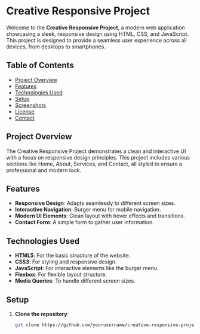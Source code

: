 # Creative Responsive Project

Welcome to the **Creative Responsive Project**, a modern web application showcasing a sleek, responsive design using HTML, CSS, and JavaScript. This project is designed to provide a seamless user experience across all devices, from desktops to smartphones.

## Table of Contents
- [Project Overview](#project-overview)
- [Features](#features)
- [Technologies Used](#technologies-used)
- [Setup](#setup)
- [Screenshots](#screenshots)
- [License](#license)
- [Contact](#contact)

## Project Overview

The Creative Responsive Project demonstrates a clean and interactive UI with a focus on responsive design principles. This project includes various sections like Home, About, Services, and Contact, all styled to ensure a professional and modern look.

## Features

- **Responsive Design**: Adapts seamlessly to different screen sizes.
- **Interactive Navigation**: Burger menu for mobile navigation.
- **Modern UI Elements**: Clean layout with hover effects and transitions.
- **Contact Form**: A simple form to gather user information.

## Technologies Used

- **HTML5**: For the basic structure of the website.
- **CSS3**: For styling and responsive design.
- **JavaScript**: For interactive elements like the burger menu.
- **Flexbox**: For flexible layout structure.
- **Media Queries**: To handle different screen sizes.

## Setup

1. **Clone the repository**:
   ```bash
   git clone https://github.com/yourusername/creative-responsive-project.git
